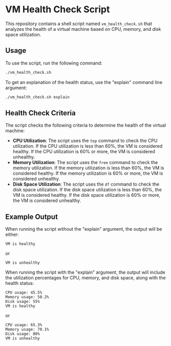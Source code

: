 # VM Health Check Script

This repository contains a shell script named `vm_health_check.sh` that analyzes the health of a virtual machine based on CPU, memory, and disk space utilization.

## Usage

To use the script, run the following command:

```bash
./vm_health_check.sh
```

To get an explanation of the health status, use the "explain" command line argument:

```bash
./vm_health_check.sh explain
```

## Health Check Criteria

The script checks the following criteria to determine the health of the virtual machine:

- **CPU Utilization**: The script uses the `top` command to check the CPU utilization. If the CPU utilization is less than 60%, the VM is considered healthy. If the CPU utilization is 60% or more, the VM is considered unhealthy.
- **Memory Utilization**: The script uses the `free` command to check the memory utilization. If the memory utilization is less than 60%, the VM is considered healthy. If the memory utilization is 60% or more, the VM is considered unhealthy.
- **Disk Space Utilization**: The script uses the `df` command to check the disk space utilization. If the disk space utilization is less than 60%, the VM is considered healthy. If the disk space utilization is 60% or more, the VM is considered unhealthy.

## Example Output

When running the script without the "explain" argument, the output will be either:

```
VM is healthy
```

or

```
VM is unhealthy
```

When running the script with the "explain" argument, the output will include the utilization percentages for CPU, memory, and disk space, along with the health status:

```
CPU usage: 45.5%
Memory usage: 50.2%
Disk usage: 55%
VM is healthy
```

or

```
CPU usage: 65.3%
Memory usage: 70.1%
Disk usage: 80%
VM is unhealthy
```
